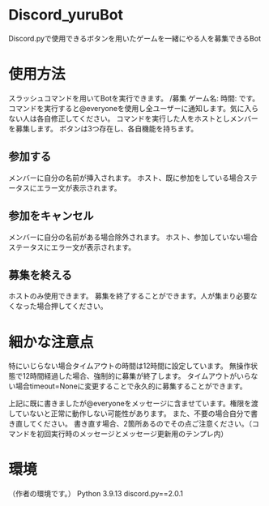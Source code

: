 # Discord_yuruBot
Discord.pyで使用できるボタンを用いたゲームを一緒にやる人を募集できるBot

# 使用方法
スラッシュコマンドを用いてBotを実行できます。
/募集 ゲーム名: 時間:
です。
コマンドを実行すると@everyoneを使用し全ユーザーに通知します。気に入らない人は各自修正してください。
コマンドを実行した人をホストとしメンバーを募集します。
ボタンは3つ存在し、各自機能を持ちます。
## 参加する
メンバーに自分の名前が挿入されます。
ホスト、既に参加をしている場合ステータスにエラー文が表示されます。
## 参加をキャンセル
メンバーに自分の名前がある場合除外されます。
ホスト、参加していない場合ステータスにエラー文が表示されます。
## 募集を終える
ホストのみ使用できます。
募集を終了することができます。人が集まり必要なくなった場合押してください。

# 細かな注意点
特にいじらない場合タイムアウトの時間は12時間に設定しています。
無操作状態で12時間経過した場合、強制的に募集が終了します。
タイムアウトがいらない場合timeout=Noneに変更することで永久的に募集することができます。

上記に既に書きましたが@everyoneをメッセージに含ませています。権限を渡していないと正常に動作しない可能性があります。
また、不要の場合自分で書き直してください。
書き直す場合、2箇所あるのでその点ご注意ください。（コマンドを初回実行時のメッセージとメッセージ更新用のテンプレ内）

# 環境
（作者の環境です。）
Python 3.9.13
discord.py==2.0.1
